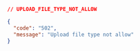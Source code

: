 ```json [502]
// UPLOAD_FILE_TYPE_NOT_ALLOW

{
  "code": "502",
  "message": "Upload file type not allow"
}
```